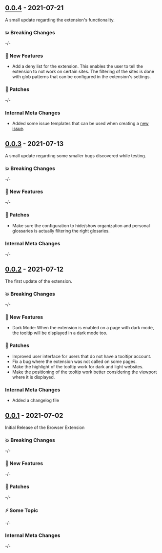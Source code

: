 ## [0.0.4](https://github.com/igeligel/tooltipr-extension/releases/tag/v0.0.4) - 2021-07-21

A small update regarding the extension's functionality.

### 💥 Breaking Changes

-/-

### 🚀 New Features

- Add a deny list for the extension. This enables the user to tell the extension to not work on certain sites. The filtering of the sites is done with glob patterns that can be configured in the extension's settings.

### 🐞 Patches

-/-

### Internal Meta Changes

- Added some issue templates that can be used when creating a [new issue](https://github.com/igeligel/tooltipr-extension/issues/new/choose).

## [0.0.3](https://github.com/igeligel/tooltipr-extension/releases/tag/v0.0.3) - 2021-07-13

A small update regarding some smaller bugs discovered while testing.

### 💥 Breaking Changes

-/-

### 🚀 New Features

-/-

### 🐞 Patches

- Make sure the configuration to hide/show organization and personal glossaries is actually filtering the right glosaries.

### Internal Meta Changes

-/-

## [0.0.2](https://github.com/igeligel/tooltipr-extension/releases/tag/v0.0.2) - 2021-07-12

The first update of the extension.

### 💥 Breaking Changes

-/-

### 🚀 New Features

- Dark Mode: When the extension is enabled on a page with dark mode, the tooltip will be displayed in a dark mode too.

### 🐞 Patches

- Improved user interface for users that do not have a tooltipr account.
- Fix a bug where the extension was not called on some pages.
- Make the highlight of the tooltip work for dark and light websites.
- Make the positioning of the tooltip work better considering the viewport where it is displayed.

### Internal Meta Changes

- Added a changelog file

## [0.0.1](https://github.com/igeligel/tooltipr-extension/releases/tag/v0.0.1) - 2021-07-02

Initial Release of the Browser Extension

### 💥 Breaking Changes

-/-

### 🚀 New Features

-/-

### 🐞 Patches

-/-

### ⚡️ Some Topic

-/-

### Internal Meta Changes

-/-
